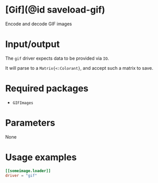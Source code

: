 # [Gif](@id saveload-gif)

Encode and decode GIF images

# Input/output

The `gif` driver expects data to be provided via `IO`.

It will parse to a `Matrix{<:Colorant}`, and accept such a matrix to save.

# Required packages

  * `GIFImages`

# Parameters

None

# Usage examples

```toml
[[someimage.loader]]
driver = "gif"
```


